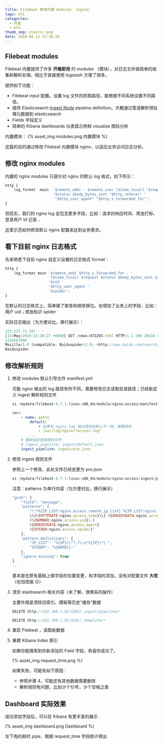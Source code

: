 ```yaml
---
title: Filebeat 修改内置 modules （nginx）
tags: elk
categories:
  - 开发
  - elk
thumb_img: elastic.png
date: 2019-04-12 13:39:18
---
```


## Filebeat modules

Filebeat 内置提供了许多 **开箱即用** 的 modules （模块），对日志文件做简单的收集和解析处理，相比于直接使用 logstash 方便了很多。

提供如下功能：

- Filebeat input 配置。设置 log 文件的抓取路径，能根据不同系统设置不同路径。
- 提供 Elasticsearch [Ingest Node](https://www.elastic.co/guide/en/elasticsearch/reference/7.0/ingest.html) pipeline definition。大概通过管道解析预处理元数据到 elasticsearch
- Fields 字段定义
- 简单的 Kibana dashboards 仪表盘示例和 visualize 图标分析

内置模块：
{% asset_img modules.png 内置模块 %}

这篇的目的通过修改 Filebeat 内置模块 nginx，以适应业务访问日志分析。

## 修改 nginx modules

内置的 nginx modules 只是针对 nginx 的默认 log 格式，如下所示：

```js
http {
    log_format  main  '$remote_addr - $remote_user [$time_local] "$request" '
                      '$status $body_bytes_sent "$http_referer" '
                      '"$http_user_agent" "$http_x_forwarded_for"';
}
```

但现实，我们的 nginx log 会包含更多字段，比如：请求的响应时间、爬虫打标、登录用户 Id 记录...

这里示范如何修改默认 nginx 配置来达到业务需求。

## 看下目前 nginx 日志格式

先来熟悉下目前 nginx 自定义设置的日志格式 format：

```js
http {
    log_format main '$remote_addr $http_x_forwarded_for - '
                    '[$time_local] $request $status $body_bytes_sent $request_time '
                    '$uid '
                    '$http_user_agent '
                    '$spider';
}
```

在默认的日志格式上，简单做了取舍和顺序换位。也增加了业务上的字段，比如：用户 uid；爬虫标识 spider

实际日志输出（为方便对比，换行展示）：

```js
123.125.71.107 - -
[15/May/2019:13:30:27 +0800] GET /news/d72203.html HTTP/1.1 200 28434 0.177
1234567890
Mozilla/5.0 (compatible; Baiduspider/2.0; +http://www.baidu.com/search/spider.html)
Baiduspider
```

## 修改解析规则

1. 修改 modules 默认引导文件 manifest.yml

   可能 nginx 输出的 log 路径有所不同，需要修改日志读取目录路径；已经新定义 ingest 解析规则文件

   ```js
   vi /mydata/filebeat-6.7.1-linux-x86_64/module/nginx/access/manifest.yml
   ```

   ```yaml
   var:
       - name: paths
           default:
               # 如果你 nginx log 输出路径和默认不一致，需要修改
               - /var/log/nginx/*access.log*
           ...
       # 重新指定提取规则文件
       # ingest_pipeline: ingest/default.json
       ingest_pipeline: ingest/pro.json
   ```

2. 修改 ingest 规则文件

   参照上一个修改，此处文件已经变更为 pro.json

   ```js
   vi /mydata/filebeat-6.7.1-linux-x86_64/module/nginx/access/ingest/pro.json
   ```

   注意：patterns 为单行内容（为方便对比，换行展示）

   ```js
   "grok": {
       "field": "message",
       "patterns": [
           "\"?%{IP_LIST:nginx.access.remote_ip_list} %{IP_LIST:nginx.access.forward_ip_list} -
           \\[%{HTTPDATE:nginx.access.time}\\] %{GREEDYDATA:nginx.access.info} %{NUMBER:nginx.access.response_code:long} %{NUMBER:nginx.access.body_sent.bytes:long} %{NUMBER:nginx.access.request_time:float}
           (%{NUMBER:nginx.access.uid}|-)
           %{GREEDYDATA:nginx.access.agent}
           %{SPIDER:nginx.access.spider}"
       ],
       "pattern_definitions": {
           "IP_LIST": "%{IP}(\"?,?\\s*%{IP})*|-",
           "SPIDER": "%{WORD}|-"
       },
       "ignore_missing": true
   }
   ...
   ```

   基本是在原有基础上做字段的位置变更，和字段的添加，没有对配置文件 **大改** （也怕改崩 :neutral_face:）

3. 清空 elastisearch 相关内容（未了解，很佛系的操作）

   主要作用是清除旧索引、模板等历史“缓存”数据

   ```js
   DELETE http://192.168.1.65:9201/_ingest/pipeline/*
   ```

   ```js
   DELETE http://192.168.1.65:9201/_template/*
   ```

4. 重启 Filebeat ，读取新数据

5. 重建 Kibana Index 索引

   如果你能搜索到你新添加的 Field 字段，恭喜你成功了。

   {% asset_img request_time.png %}

   如果失败，可能有如下原因：

   - 参照步骤 4，可能还有其他数据需要删除
   - 解析规则有问题，比如少个引号，少个空格之类

## Dashboard 实际效果

成功添加字段后，可以在 Kibana 有更丰富的展示

{% asset_img dashboard.png Dashboard %}

左下角的耗时 pipe，根据 request_time 字段统计得出
